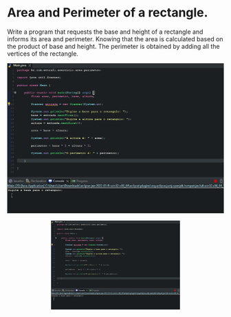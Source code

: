# Area and Perimeter of a rectangle.

Write a program that requests the base and height of a rectangle and informs its area and perimeter.
Knowing that the area is calculated based on the product of base and height.
The perimeter is obtained by adding all the vertices of the rectangle.

![Gif AreaAndPerimeter](./gif_img/3.1.gif)

<p align="center">
	<img width="300" src="./gif_img/3.1.gif">
</p>